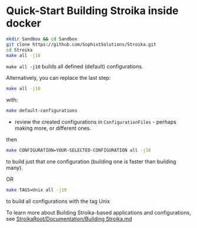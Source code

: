 # Quick-Start Building Stroika inside docker

~~~bash
mkdir Sandbox && cd Sandbox
git clone https://github.com/SophistSolutions/Stroika.git
cd Stroika
make all -j10
~~~

`make all -j10` builds all defined (default) configurations.

Alternatively, you can replace the last step:
~~~bash
make all -j10
~~~

with:
~~~bash
make default-configurations
~~~
- review the created configurations in `ConfigurationFiles` - perhaps making more, or different ones.

then
~~~bash
make CONFIGURATION=YOUR-SELECTED-CONFIGURATION all -j10
~~~
to build just that one configuration (building one is faster than building many).

OR
~~~bash
make TAGS=Unix all -j10
~~~
to build all configurations with the tag Unix

To learn more about Building Stroika-based applications and configurations, see
[StroikaRoot/Documentation/Building Stroika.md](https://github.com/SophistSolutions/Stroika/blob/V2.1-Release/Documentation/Building%20Stroika.md)
